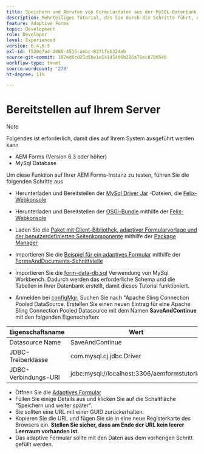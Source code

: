 ```yaml
---
title: Speichern und Abrufen von Formulardaten aus der MySQL-Datenbank - Bereitstellen
description: Mehrteiliges Tutorial, das Sie durch die Schritte führt, die zum Speichern und Abrufen von Formulardaten erforderlich sind
feature: Adaptive Forms
topic: Development
role: Developer
level: Experienced
version: 6.4,6.5
exl-id: f520e7a4-d485-4515-aebc-8371feb324eb
source-git-commit: 307ed6cd25d5be1e54145406b206a78ec878d548
workflow-type: tm+mt
source-wordcount: '278'
ht-degree: 11%

---
```


# Bereitstellen auf Ihrem Server

>[!NOTE]
>
>Folgendes ist erforderlich, damit dies auf Ihrem System ausgeführt werden kann
>
>* AEM Forms (Version 6.3 oder höher)
>* MySql Database


Um diese Funktion auf Ihrer AEM Forms-Instanz zu testen, führen Sie die folgenden Schritte aus

* Herunterladen und Bereitstellen der [MySql Driver Jar](assets/mysqldriver.jar) -Dateien, die [Felix-Webkonsole](http://localhost:4502/system/console/bundles)
* Herunterladen und Bereitstellen der [OSGi-Bundle](assets/SaveAndContinue.SaveAndContinue.core-1.0-SNAPSHOT.jar) mithilfe der [Felix-Webkonsole](http://localhost:4502/system/console/bundles)
* Laden Sie die [Paket mit Client-Bibliothek, adaptiver Formularvorlage und der benutzerdefinierten Seitenkomponente](assets/store-and-fetch-af-with-data.zip) mithilfe der [Package Manager](http://localhost:4502/crx/packmgr/index.jsp)
* Importieren Sie die [Beispiel für ein adaptives Formular](assets/sample-adaptive-form.zip) mithilfe der [FormsAndDocuments-Schnittstelle](http://localhost:4502/aem/forms.html/content/dam/formsanddocuments)

* Importieren Sie die [form-data-db.sql](assets/form-data-db.sql) Verwendung von MySql Workbench. Dadurch werden das erforderliche Schema und die Tabellen in Ihrer Datenbank erstellt, damit dieses Tutorial funktioniert.
* Anmelden bei [configMgr.](http://localhost:4502/system/console/configMgr) Suchen Sie nach &quot;Apache Sling Connection Pooled DataSource. Erstellen Sie einen neuen Eintrag für eine Apache Sling Connection Pooled Datasource mit dem Namen **SaveAndContinue** mit den folgenden Eigenschaften:

| Eigenschaftsname | Wert |
| ------------------------|---------------------------------------|
| Datasource Name | SaveAndContinue |
| JDBC-Treiberklasse | com.mysql.cj.jdbc.Driver |
| JDBC-Verbindungs-URI | jdbc:mysql://localhost:3306/aemformstutorial |

* Öffnen Sie die [Adaptives Formular](http://localhost:4502/content/dam/formsanddocuments/demostoreandretrieveformdata/jcr:content?wcmmode=disabled)
* Füllen Sie einige Details aus und klicken Sie auf die Schaltfläche &quot;Speichern und weiter später&quot;.
* Sie sollten eine URL mit einer GUID zurückerhalten.
* Kopieren Sie die URL und fügen Sie sie in eine neue Registerkarte des Browsers ein. **Stellen Sie sicher, dass am Ende der URL kein leerer Leerraum vorhanden ist.**
* Das adaptive Formular sollte mit den Daten aus dem vorherigen Schritt gefüllt werden.

